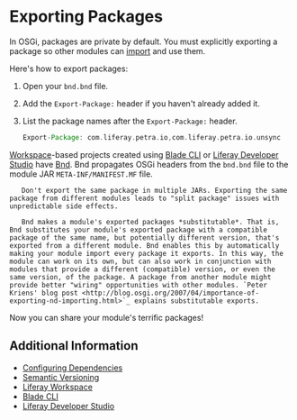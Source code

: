 # Exporting Packages

In OSGi, packages are private by default. You must explicitly exporting a package so other modules can [import](./importing-packages.md) and use them.

Here's how to export packages:

1. Open your `bnd.bnd` file.

1. Add the `Export-Package:` header if you haven't already added it.

1. List the package names after the `Export-Package:` header.

    ```groovy
    Export-Package: com.liferay.petra.io,com.liferay.petra.io.unsync
    ```

[Workspace](../../developing-applications/tooling/liferay-workspace.md)-based projects created using [Blade CLI](../../developing-applications/tooling/blade-cli/generating-projects-with-blade-cli.md) or [Liferay Developer Studio](../../developing-applications/tooling/developer-studio.md) have [Bnd](http://bnd.bndtools.org/). Bnd propagates OSGi headers from the `bnd.bnd` file to the module JAR `META-INF/MANIFEST.MF` file.

```important::
   Don't export the same package in multiple JARs. Exporting the same package from different modules leads to "split package" issues with unpredictable side effects.
```

```note::
   Bnd makes a module's exported packages *substitutable*. That is, Bnd substitutes your module's exported package with a compatible package of the same name, but potentially different version, that's exported from a different module. Bnd enables this by automatically making your module import every package it exports. In this way, the module can work on its own, but can also work in conjunction with modules that provide a different (compatible) version, or even the same version, of the package. A package from another module might provide better "wiring" opportunities with other modules. `Peter Kriens' blog post <http://blog.osgi.org/2007/04/importance-of-exporting-nd-importing.html>`_ explains substitutable exports.
```

Now you can share your module's terrific packages!

## Additional Information

* [Configuring Dependencies](./configuring-dependencies/configuring-dependencies.md)
* [Semantic Versioning](./semantic-versioning.md)
* [Liferay Workspace](../../developing-applications/tooling/liferay-workspace.md)
* [Blade CLI](../../developing-applications/tooling/blade-cli/generating-projects-with-blade-cli.md)
* [Liferay Developer Studio](../../developing-applications/tooling/developer-studio.md)
